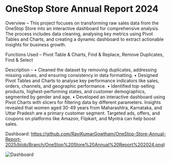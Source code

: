 # OneStop Store Annual Report 2024

Overview – This project focuses on transforming raw sales data from the OneStop Store into an interactive dashboard for comprehensive analysis. The process includes data cleaning, analysing key metrics using Pivot Tables and Charts, and creating a dynamic dashboard to extract actionable insights for business growth.
 
Functions Used – Pivot Table & Charts, Find & Replace, Remove Duplicates, Find & Select

Description – 
•	Cleaned the dataset by removing duplicates, addressing missing values, and ensuring consistency in data formatting. 
•	Designed Pivot Tables and Charts to analyse key performance indicators like sales, orders, channels, and geographic performance. 
•	Identified top-selling products, highest-performing states, and customer demographics, segmented by gender and age.
•	Developed an interactive dashboard using Pivot Charts with slicers for filtering data by different parameters.
Insights revealed that women aged 30-49 years from Maharashtra, Karnataka, and Uttar Pradesh are a primary customer segment. Targeted ads, offers, and coupons on platforms like Amazon, Flipkart, and Myntra can help boost sales.

Dashboard: https://github.com/RaviKumarGowtham/OneStop-Store-Annual-Report-2025/blob/Branch/OneStop%20Store%20Annual%20Report%202024.png)


![Dashboard]([image-path](https://github.com/RaviKumarGowtham/OneStop-Store-Annual-Report-2025/blob/Branch/OneStop%20Store%20Annual%20Report%202024.png))

